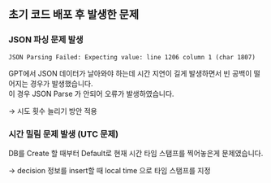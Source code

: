 ## 초기 코드 배포 후 발생한 문제

### JSON 파싱 문제 발생

```
JSON Parsing Failed: Expecting value: line 1206 column 1 (char 1807)
```

GPT에서 JSON 데이터가 날아와야 하는데 시간 지연이 길게 발생하면서 빈 공백이 떨어지는 경우가 발생했습니다. <br> 이 경우 JSON Parse 가 안되어 오류가 발생하였습니다. 

&rarr; 시도 횟수 늘리기 방안 적용

### 시간 밀림 문제 발생 (UTC 문제)

DB를 Create 할 때부터 Default로 현재 시간 타임 스탬프를 찍어놓은게 문제였습니다. 

&rarr; decision 정보를 insert할 때 local time 으로 타임 스탬프를 지정


